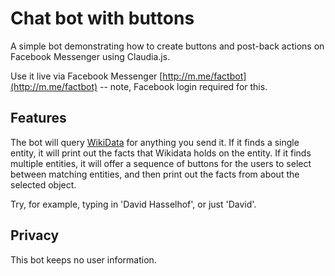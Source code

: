 # Chat bot with buttons

A simple bot demonstrating how to create buttons and post-back actions on Facebook Messenger using Claudia.js.

Use it live via Facebook Messenger [http://m.me/factbot](http://m.me/factbot) -- note, Facebook login required for this. 

## Features

The bot will query [WikiData](https://www.wikidata.org) for anything you send it. If it finds a single entity, it will print out the facts that Wikidata holds on the entity. If it finds multiple entities, it will offer a sequence of buttons for the users to select between matching entities, and then print out the facts from about the selected object. 

Try, for example, typing in 'David Hasselhof', or just 'David'.

## Privacy

This bot keeps no user information.

